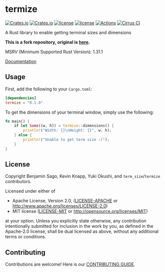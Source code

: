 termize
====

[![Crates.io](https://img.shields.io/crates/v/termize.svg)](https://crates.io/crates/termize) [![Crates.io](https://img.shields.io/crates/d/termize.svg)](https://crates.io/crates/termize) [![license](http://img.shields.io/badge/license-MIT-blue.svg)](https://github.com/JohnTitor/termize/blob/master/LICENSE-MIT) [![license](http://img.shields.io/badge/license-Apache2.0-blue.svg)](https://github.com/JohnTitor/termize/blob/master/LICENSE-APACHE) [![Actions](https://github.com/JohnTitor/termize/workflows/CI/badge.svg)](https://github.com/JohnTitor/termize/workflows/CI) [![Cirrus CI](https://api.cirrus-ci.com/github/JohnTitor/termize.svg)](https://cirrus-ci.com/github/JohnTitor/termize)

A Rust library to enable getting terminal sizes and dimensions

**This is a fork repository, original is [here](https://github.com/clap-rs/term_size-rs).**

MSRV (Minimum Supported Rust Version): 1.31.1

[Documentation](https://docs.rs/termize)

## Usage

First, add the following to your `Cargo.toml`:

```toml
[dependencies]
termize = "0.1.0"
```

To get the dimensions of your terminal window, simply use the following:

```rust
fn main() {
    if let Some((w, h)) = termize::dimensions() {
        println!("Width: {}\nHeight: {}", w, h);
    } else {
        println!("Unable to get term size :(");
    }
}
```

## License

Copyright Benjamin Sago, Kevin Knapp, Yuki Okushi, and `term_size`/`termize` contributors.

Licensed under either of

* Apache License, Version 2.0, ([LICENSE-APACHE](LICENSE-APACHE) or http://www.apache.org/licenses/LICENSE-2.0)
* MIT license ([LICENSE-MIT](LICENSE-MIT) or http://opensource.org/licenses/MIT)

at your option. Unless you explicitly state otherwise, any contribution intentionally
submitted for inclusion in the work by you, as defined in the
Apache-2.0 license, shall be dual licensed as above, without any
additional terms or conditions.

## Contributing

Contributions are welcome! Here is our [CONTRIBUTING GUIDE](./CONTRIBUTING.md).

